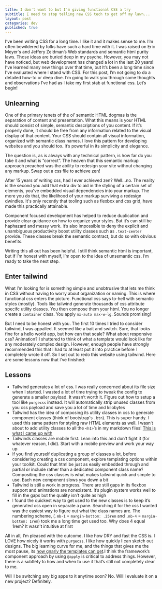 ```yaml
---
title: I don't want to but I'm giving functional CSS a try
subtitle: I need to stop telling new CSS tech to get off my lawn...
layout: post
categories: dev
published: true
---
```

I’ve been writing CSS for a long time. I like it and it makes sense to me. I’m often bewildered by folks have such a hard time with it. I was raised on Eric Meyer's and Jeffery Zeldman’s Web standards and semantic html purity laws. Those ideas are buried deep in my psyche. However, you may not have noticed, but web development has changed a lot in the last 20 years! I’ve learned many new things over that time, but It’s been a long time since I’ve evaluated where I stand with CSS. For this post, I’m not going to do a detailed how-to or deep dive. I’m going to walk you through some thoughts and observations I’ve had as I take my first stab at functional css. Let’s begin!

## Unlearning

One of the primary tenets of the ol’ semantic HTML dogmas is the separation of content and presentation. What this means is your HTML should consist of simple, semantic descriptions of you content. If it’s properly done, it should be free from any information related to the visual display of that content. Your CSS should contain all visual information, organized with semantic class names. I love this pattern for developing websites and you should too. It’s powerful in its simplicity and elegance.

The question is, as is always with any technical pattern, is how far do you take it and what is “correct”. The heaven that this semantic markup approach preached was the ability to redesign your site without changing any markup. Swap out a css file to achieve zen!

After 15 years of writing css, had I ever achieved zen? Well...no. The reality is the second you add that extra div to aid in the styling of a certain set of elements, you've embedded visual dependencies into your markup. The more you do that, the likelihood of your markup surviving a redesign dwindles. It's only recently that tooling such as flexbox and css grid, have made this practically attainable.

Component focused development has helped to reduce duplication and provide clear guidance on how to organize your styles. But it’s can still be haphazard and messy work. It’s also impossible to deny the explicit and unambiguous productivity boost utility classes such as `.text-center` provide. These classes break the semantic contract, but do so with obvious benefits.

Writing this all out has been helpful. I still think semantic html is important, but if I’m honest with myself, I’m open to the idea of unsemantic css. I’m ready to take the next step.

## Enter tailwind

What I’m looking for is something simple and unobtrusive that lets me think in CSS without having to worry about organization or naming. This is where functional css enters the picture. Functional css says to-hell with semantic styles (mostly). Tools like tailwind generate thousands of css attribute specifc utility classes. You then compose them your html. You no longer create a `container` class. You apply `mx-auto max-w-lg`. Sounds promising!

But I need to be honest with you. The first 10 times I tried to consider tailwind, I was appalled. It seemed like a bait and switch. Sure, that looks fine for a hello world app, but how can that scale? What about responsive css? Animation? I shuttered to think of what a template would look like for any moderately complex design. However, enough people have strongly recommended this that I had to at least put it into practice before I completely wrote it off. So I set out to redo this website using tailwind. Here are some lessons now that I’ve finished:

## Lessons

* Tailwind generates a lot of css. I was really concerned about its file size when I started. I wasted a lot of time trying to tweak the config to generate a smaller payload. It wasn’t worth it. Figure out how to setup a tool like `purgecss` instead. It will automatically strip unused classes from you css payload and save you a lot of time and kilobytes
* Tailwind has the idea of composing its utility classes in css to generate component classes (think of bootstrap's `.btn`). This is super handy. I used this same pattern for styling raw HTML elements as well. I wasn’t about to add utility classes to all the `<h1>`’s in my markdown files! [This is what I came up with](https://github.com/mattmcmanus/mattmcmanus.github.io/blob/master/src/tailwind.css#L51-L102)
* Tailwinds classes are mobile first. Lean into this and don’t fight it (for whatever reason, I did). Start with a mobile preview and work your way up
* If you find yourself duplicating a group of classes a lot, before considering creating a css component, explore templating options within your toolkit. Could that html be just as easily embedded through and partial or include rather than a dedicated component class name? Compositing the css classes is what makes tailwind quick and simple to use. Each new component slows you down a bit
* Tailwind is still a work in progress. There are still gaps in its flexbox support and animations are nonexistent. It’s plugin system works well to fill in the gaps but the quality isn’t quite as high
* I found the quickest way to get used to the new classes is to keep it’s generated css open in separate a pane. Searching it for the css I wanted was the easiest way to figure out what the class names are. The numbering scheme, (`.mb-1` = `margin-bottom: .25rem` and `.mb-4` = `margin-bottom: 1rem`) took me a long time get used too. Why does 4 equal 1rem? It wasn't intuitive at first

All in all, I’m pleased with the outcome. I like how DRY and fast the CSS is. I LOVE how nicely it works with `purgecss`. I like how quickly I can sketch out designs. The big learning curve for me, and the things that gives me the most pause, its [how gnarly the templates can get](https://github.com/mattmcmanus/mattmcmanus.github.io/blob/master/_layouts/book.html#L6).I think the framework’s component approach by using `@apply` is critical to address things. However, there is a subtlety to how and when to use it that’s still not completely clear to me.

Will I be switching any big apps to it anytime soon? No. Will I evaluate it on a new project? Definitely.
